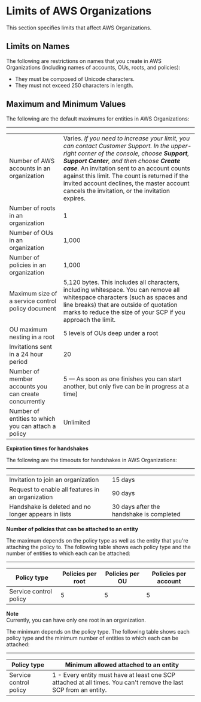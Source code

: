 # Limits of AWS Organizations<a name="orgs_reference_limits"></a>

This section specifies limits that affect AWS Organizations\.

## Limits on Names<a name="name-limits"></a>

The following are restrictions on names that you create in AWS Organizations \(including names of accounts, OUs, roots, and policies\):
+ They must be composed of Unicode characters\.
+ They must not exceed 250 characters in length\.

## Maximum and Minimum Values<a name="min-max-values"></a>

The following are the default maximums for entities in AWS Organizations:


****  

|  |  | 
| --- |--- |
|  Number of AWS accounts in an organization  |  Varies\. *If you need to increase your limit, you can contact Customer Support\. In the upper\-right corner of the console, choose **Support**, **Support Center**, and then choose **Create case**\.* An invitation sent to an account counts against this limit\. The count is returned if the invited account declines, the master account cancels the invitation, or the invitation expires\.  | 
|  Number of roots in an organization  |  1  | 
| Number of OUs in an organization | 1,000 | 
| Number of policies in an organization | 1,000 | 
| Maximum size of a service control policy document | 5,120 bytes\. This includes all characters, including whitespace\. You can remove all whitespace characters \(such as spaces and line breaks\) that are outside of quotation marks to reduce the size of your SCP if you approach the limit\. | 
| OU maximum nesting in a root | 5 levels of OUs deep under a root | 
| Invitations sent in a 24 hour period | 20 | 
| Number of member accounts you can create concurrently | 5 — As soon as one finishes you can start another, but only five can be in progress at a time\) | 
| Number of entities to which you can attach a policy | Unlimited | 

**Expiration times for handshakes**

The following are the timeouts for handshakes in AWS Organizations:


****  

|  |  | 
| --- |--- |
|  Invitation to join an organization  | 15 days | 
| Request to enable all features in an organization | 90 days | 
| Handshake is deleted and no longer appears in lists | 30 days after the handshake is completed | 

**Number of policies that can be attached to an entity**

The maximum depends on the policy type as well as the entity that you're attaching the policy to\. The following table shows each policy type and the number of entities to which each can be attached:


****  

| Policy type | Policies per root | Policies per OU | Policies per account | 
| --- | --- | --- | --- | 
| Service control policy | 5 | 5 | 5 | 

**Note**  
Currently, you can have only one root in an organization\.

The minimum depends on the policy type\. The following table shows each policy type and the minimum number of entities to which each can be attached:


****  

| Policy type | Minimum allowed attached to an entity | 
| --- | --- | 
| Service control policy | 1 \- Every entity must have at least one SCP attached at all times\. You can't remove the last SCP from an entity\. | 